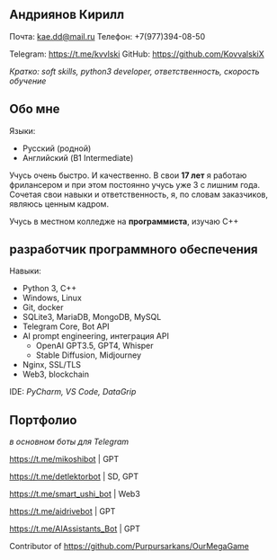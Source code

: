 
## Андриянов Кирилл

Почта: kae.dd@mail.ru
Телефон: +7(977)394-08-50

Telegram: https://t.me/kvvlski
GitHub: https://github.com/KovvalskiX

_Кратко: soft skills, python3 developer, ответственность, скорость обучение_

## Обо мне

Языки: 
- Русский (родной)
- Английский (B1 Intermediate)

Учусь очень быстро. И качественно.
В свои **17 лет** я работаю фрилансером и при этом постоянно учусь уже 3 с лишним года. Сочетая свои навыки и ответственность, я, по словам заказчиков, являюсь ценным кадром.

Учусь в местном колледже на **программиста**, изучаю C++

## разработчик программного обеспечения

Навыки: 
- Python 3, C++
- Windows, Linux
- Git, docker
- SQLite3, MariaDB, MongoDB, MySQL
- Telegram Core, Bot API
- AI prompt engineering, интеграция API
	- OpenAI GPT3.5, GPT4, Whisper
	- Stable Diffusion, Midjourney
- Nginx, SSL/TLS
- Web3, blockchain

IDE: _PyCharm, VS Code, DataGrip_

## Портфолио
_в основном боты для Telegram_

https://t.me/mikoshibot | GPT

https://t.me/detlektorbot | SD, GPT

https://t.me/smart_ushi_bot | Web3

https://t.me/aidrivebot | GPT

https://t.me/AIAssistants_Bot | GPT

Contributor of https://github.com/Purpursarkans/OurMegaGame
